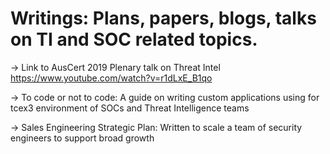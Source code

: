 # Writings: Plans, papers, blogs, talks on TI and SOC related topics.


-> Link to AusCert 2019 Plenary talk on Threat Intel https://www.youtube.com/watch?v=r1dLxE_B1qo

-> To code or not to code: A guide on writing custom applications using for tcex3 environment of SOCs and Threat Intelligence teams 

-> Sales Engineering Strategic Plan: Written to scale a team of security engineers to support broad growth

